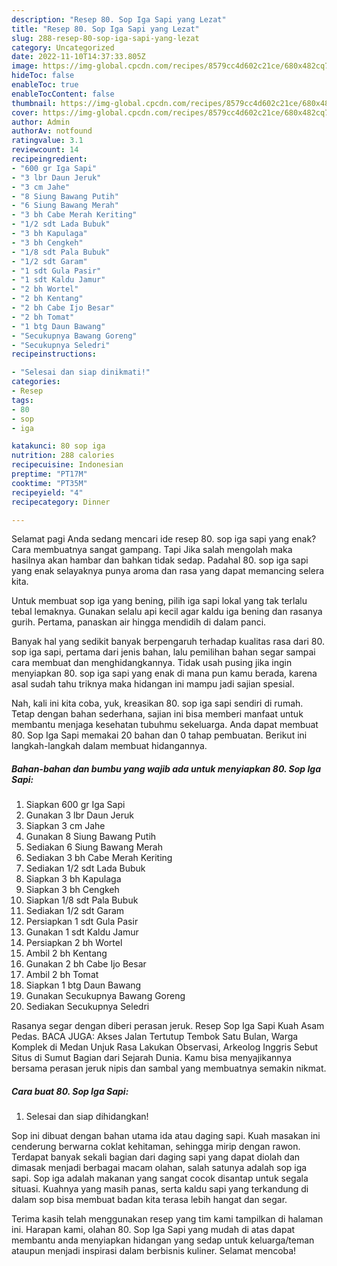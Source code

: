 ```yaml
---
description: "Resep 80. Sop Iga Sapi yang Lezat"
title: "Resep 80. Sop Iga Sapi yang Lezat"
slug: 288-resep-80-sop-iga-sapi-yang-lezat
category: Uncategorized
date: 2022-11-10T14:37:33.805Z
image: https://img-global.cpcdn.com/recipes/8579cc4d602c21ce/680x482cq70/80-sop-iga-sapi-foto-resep-utama.jpg
hideToc: false
enableToc: true
enableTocContent: false
thumbnail: https://img-global.cpcdn.com/recipes/8579cc4d602c21ce/680x482cq70/80-sop-iga-sapi-foto-resep-utama.jpg
cover: https://img-global.cpcdn.com/recipes/8579cc4d602c21ce/680x482cq70/80-sop-iga-sapi-foto-resep-utama.jpg
author: Admin
authorAv: notfound
ratingvalue: 3.1
reviewcount: 14
recipeingredient:
- "600 gr Iga Sapi"
- "3 lbr Daun Jeruk"
- "3 cm Jahe"
- "8 Siung Bawang Putih"
- "6 Siung Bawang Merah"
- "3 bh Cabe Merah Keriting"
- "1/2 sdt Lada Bubuk"
- "3 bh Kapulaga"
- "3 bh Cengkeh"
- "1/8 sdt Pala Bubuk"
- "1/2 sdt Garam"
- "1 sdt Gula Pasir"
- "1 sdt Kaldu Jamur"
- "2 bh Wortel"
- "2 bh Kentang"
- "2 bh Cabe Ijo Besar"
- "2 bh Tomat"
- "1 btg Daun Bawang"
- "Secukupnya Bawang Goreng"
- "Secukupnya Seledri"
recipeinstructions:

- "Selesai dan siap dinikmati!"
categories:
- Resep
tags:
- 80
- sop
- iga

katakunci: 80 sop iga 
nutrition: 288 calories
recipecuisine: Indonesian
preptime: "PT17M"
cooktime: "PT35M"
recipeyield: "4"
recipecategory: Dinner

---
```



Selamat pagi Anda sedang mencari ide resep 80. sop iga sapi yang enak? Cara membuatnya sangat gampang. Tapi Jika salah mengolah maka hasilnya akan hambar dan bahkan tidak sedap. Padahal 80. sop iga sapi yang enak selayaknya punya aroma dan rasa yang dapat memancing selera kita.


Untuk membuat sop iga yang bening, pilih iga sapi lokal yang tak terlalu tebal lemaknya. Gunakan selalu api kecil agar kaldu iga bening dan rasanya gurih. Pertama, panaskan air hingga mendidih di dalam panci.

Banyak hal yang sedikit banyak berpengaruh terhadap kualitas rasa dari 80. sop iga sapi, pertama dari jenis bahan, lalu pemilihan bahan segar sampai cara membuat dan menghidangkannya. Tidak usah pusing jika ingin menyiapkan 80. sop iga sapi yang enak di mana pun kamu berada, karena asal sudah tahu triknya maka hidangan ini mampu jadi sajian spesial.


Nah, kali ini kita coba, yuk, kreasikan 80. sop iga sapi sendiri di rumah. Tetap dengan bahan sederhana, sajian ini bisa memberi manfaat untuk membantu menjaga kesehatan tubuhmu sekeluarga. Anda dapat membuat 80. Sop Iga Sapi memakai 20 bahan dan 0 tahap pembuatan. Berikut ini langkah-langkah dalam membuat hidangannya.

<!--inarticleads1-->

##### Bahan-bahan dan bumbu yang wajib ada untuk menyiapkan 80. Sop Iga Sapi:

1. Siapkan 600 gr Iga Sapi
1. Gunakan 3 lbr Daun Jeruk
1. Siapkan 3 cm Jahe
1. Gunakan 8 Siung Bawang Putih
1. Sediakan 6 Siung Bawang Merah
1. Sediakan 3 bh Cabe Merah Keriting
1. Sediakan 1/2 sdt Lada Bubuk
1. Siapkan 3 bh Kapulaga
1. Siapkan 3 bh Cengkeh
1. Siapkan 1/8 sdt Pala Bubuk
1. Sediakan 1/2 sdt Garam
1. Persiapkan 1 sdt Gula Pasir
1. Gunakan 1 sdt Kaldu Jamur
1. Persiapkan 2 bh Wortel
1. Ambil 2 bh Kentang
1. Gunakan 2 bh Cabe Ijo Besar
1. Ambil 2 bh Tomat
1. Siapkan 1 btg Daun Bawang
1. Gunakan Secukupnya Bawang Goreng
1. Sediakan Secukupnya Seledri


Rasanya segar dengan diberi perasan jeruk. Resep Sop Iga Sapi Kuah Asam Pedas. BACA JUGA: Akses Jalan Tertutup Tembok Satu Bulan, Warga Komplek di Medan Unjuk Rasa Lakukan Observasi, Arkeolog Inggris Sebut Situs di Sumut Bagian dari Sejarah Dunia. Kamu bisa menyajikannya bersama perasan jeruk nipis dan sambal yang membuatnya semakin nikmat. 

<!--inarticleads2-->

##### Cara buat 80. Sop Iga Sapi:


1. Selesai dan siap dihidangkan!

Sop ini dibuat dengan bahan utama ida atau daging sapi. Kuah masakan ini cenderung berwarna coklat kehitaman, sehingga mirip dengan rawon. Terdapat banyak sekali bagian dari daging sapi yang dapat diolah dan dimasak menjadi berbagai macam olahan, salah satunya adalah sop iga sapi. Sop iga adalah makanan yang sangat cocok disantap untuk segala situasi. Kuahnya yang masih panas, serta kaldu sapi yang terkandung di dalam sop bisa membuat badan kita terasa lebih hangat dan segar. 

Terima kasih telah menggunakan resep yang tim kami tampilkan di halaman ini. Harapan kami, olahan 80. Sop Iga Sapi yang mudah di atas dapat membantu anda menyiapkan hidangan yang sedap untuk keluarga/teman ataupun menjadi inspirasi dalam berbisnis kuliner. Selamat mencoba!
